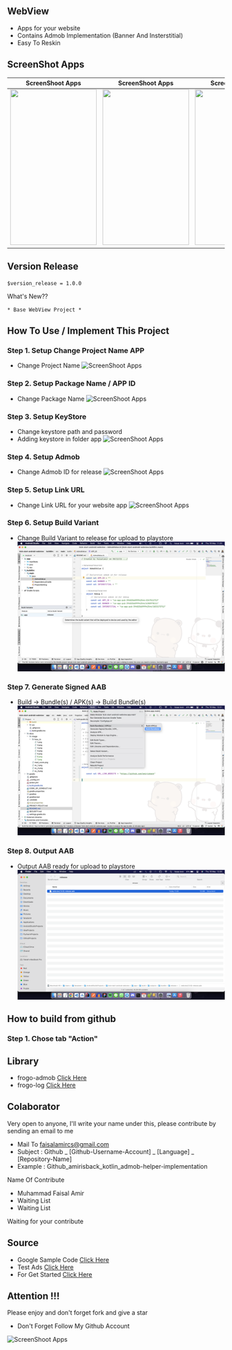 ## WebView
- Apps for your website
- Contains Admob Implementation (Banner And Insterstitial)
- Easy To Reskin

## ScreenShot Apps
|                       ScreenShoot Apps                       |                       ScreenShoot Apps                       |                       ScreenShoot Apps                       |
|:------------------------------------------------------------:|:------------------------------------------------------------:|:------------------------------------------------------------:|
| <img width="200px" height="360px" src="docs/image/ss_1.png"> | <img width="200px" height="360px" src="docs/image/ss_2.png"> | <img width="200px" height="360px" src="docs/image/ss_3.png"> |

## Version Release

    $version_release = 1.0.0

What's New??

    * Base WebView Project *

## How To Use / Implement This Project

### Step 1. Setup Change Project Name APP
- Change Project Name
![ScreenShoot Apps](docs/image/how_to/1.png?raw=true)

### Step 2. Setup Package Name / APP ID
- Change Package Name
![ScreenShoot Apps](docs/image/how_to/2.png?raw=true)

### Step 3. Setup KeyStore
- Change keystore path and password
- Adding keystore in folder app
![ScreenShoot Apps](docs/image/how_to/3.png?raw=true)

### Step 4. Setup Admob
- Change Admob ID for release
![ScreenShoot Apps](docs/image/how_to/4.png?raw=true)

### Step 5. Setup Link URL
- Change Link URL for your website app
![ScreenShoot Apps](docs/image/how_to/5.png?raw=true)

### Step 6. Setup Build Variant
- Change Build Variant to release for upload to playstore
![ScreenShoot Apps](docs/image/how_to/6.png?raw=true)

### Step 7. Generate Signed AAB
- Build -> Bundle(s) / APK(s) -> Build Bundle(s)
![ScreenShoot Apps](docs/image/how_to/7.png?raw=true)

### Step 8. Output AAB
- Output AAB ready for upload to playstore
![ScreenShoot Apps](docs/image/how_to/8.png?raw=true)

## How to build from github

### Step 1. Chose tab "Action"

## Library
- frogo-admob [Click Here](https://github.com/amirisback/frogo-admob)
- frogo-log [Click Here](https://github.com/amirisback/frogo-log)

## Colaborator
Very open to anyone, I'll write your name under this, please contribute by sending an email to me

- Mail To faisalamircs@gmail.com
- Subject : Github _ [Github-Username-Account] _ [Language] _ [Repository-Name]
- Example : Github_amirisback_kotlin_admob-helper-implementation

Name Of Contribute
- Muhammad Faisal Amir
- Waiting List
- Waiting List

Waiting for your contribute

## Source
- Google Sample Code [Click Here](https://github.com/googleads/googleads-mobile-android-examples)
- Test Ads [Click Here](https://developers.google.com/admob/android/test-ads)
- For Get Started [Click Here](https://developers.google.com/admob/android/quick-start)

## Attention !!!
Please enjoy and don't forget fork and give a star
- Don't Forget Follow My Github Account

![ScreenShoot Apps](docs/image/mad_score.png?raw=true)